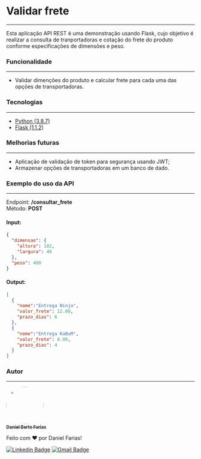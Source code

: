 # Validar frete

---
Esta aplicação API REST é uma demonstração usando Flask, cujo objetivo é realizar a consulta de tranportadoras e cotação do frete do produto conforme especificações de dimensões e peso.

### Funcionalidade

---
- Validar dimenções do produto e calcular frete para cada uma das opções de transportadoras.


### Tecnologias

---
- [Python (3.8.7)](https://www.python.org)
- [Flask (1.1.2)](https://flask.palletsprojects.com/en/1.1.x/)

### Melhorias futuras

---
- Aplicação de validação de token para segurança usando JWT;
- Armazenar opções de transportadoras em um banco de dado.

### Exemplo do uso da API

___
Endpoint: <b>/consultar_frete</b>
<br />
Método: <b>POST</b>
<br />
#### Input:
```json
{
  "dimensao": {
    "altura": 102,
    "largura": 40
  },
  "peso": 400
}
```
#### Output:
```json
[
  {
    "nome":"Entrega Ninja",
    "valor_frete": 12.00,
    "prazo_dias": 6
  },
  {
    "nome":"Entrega KaBuM",
    "valor_frete": 8.00,
    "prazo_dias": 4
  }
]
```



### Autor

---
<a href="https://github.com/danielberto05">
<img style="border-radius: 50%;" src="https://avatars.githubusercontent.com/u/40204831?s=400&u=5836d64c2412ad45edafa86550499eee3a572194&v=4" width="100px;" alt=""/>
<br />
<sub><b>Daniel Berto Farias</b></sub></a>

Feito com ❤️ por Daniel Farias!

[![Linkedin Badge](https://img.shields.io/badge/-Daniel-blue?style=flat-square&logo=Linkedin&logoColor=white&link=https://www.linkedin.com/in/daniel-berto-94776867/)](https://www.linkedin.com/in/daniel-berto-94776867/) 
[![Gmail Badge](https://img.shields.io/badge/-danielberto05@gmail.com-c14438?style=flat-square&logo=Gmail&logoColor=white&link=mailto:danielberto05@gmail.com)](mailto:danielberto05@gmail.com)
